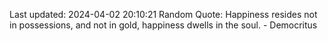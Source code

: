 Last updated: 2024-04-02 20:10:21
Random Quote: Happiness resides not in possessions, and not in gold, happiness dwells in the soul. - Democritus
